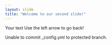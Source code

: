 ```yaml
---
layout: slide
title: "Welcome to our second slide!"
---
```

Your text
Use the left arrow to go back!

Unable to commit _config.yml to protected branch.
